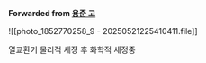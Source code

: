 **Forwarded from [용준 고](https://t.me/yongjunkoh)**

![[photo_1852770258_9 - 20250521225410411.file]]

열교환기 물리적 세정 후 화학적 세정중